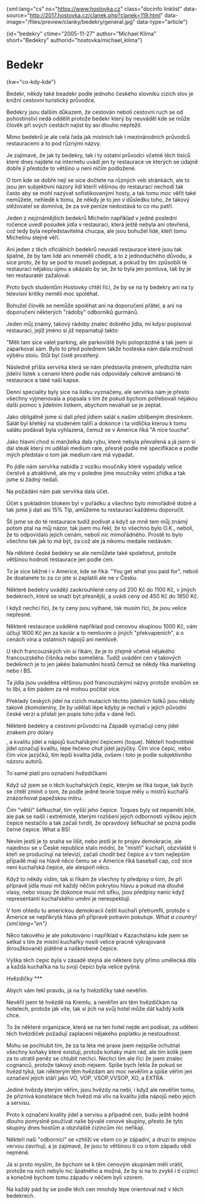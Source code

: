 
{xml:lang="cs" ns="https://www.hostovka.cz" class="docinfo linklist" data-source="http://2017.hostovka.cz/clanek.php?clanek=119.html" data-image="/files/preview/clanky/bedekry/general.jpg" data-type="article"}

{id="bedekry" ctime="2005-11-27" author="Michael Klíma" short="Bedekry" authorid="hostovka/michael_klima"}

# Bedekr

<!-- generated attribute kw by user_udpatekw.sh on 2019-04-16, do not edit -->

{kw="co-kdy-kde"}

Bedekr, někdy také beadekr podle jednoho českého slovníku cizích slov je knižní cestovní turistický průvodce.

Bedekry jsou dalším důkazem, že cestován neboli cestovní ruch se od pohostinství nedá oddělit protože bedekr který by neuváděl kde se může člověk při svých cestách najíst by asi dlouho nepřežil.

Mimo bedekrů je ale celá řada jak místních tak i mezinárodních průvodců restauracemi a to pod různými názvy.

Je zajímavé, že jak ty bedekry, tak i ty ostatní průvodci včetně těch tisíců které dnes najdete na internetu uvádí jen ty restaurace ve kterých se údajně dobře jí přestože to většino u není ničím podložené.

O tom kde se dobře nejí se sice dočtete na různých veb stránkách, ale to jsou jen subjektivní názory lidí kterří věšinou do restaurací nechodí tak často aby se mohl nazývat sofistikovanými hosty, a tak tomu moc věřit také nemůžete, nehledě k tomu, že někdy je to jen v důsledku toho, že takový stěžovatel se domnívá, že za své peníze nedostává to co mu patří.

Jeden z nejznámějších bedekrů Michelin například v jedné poslední ročence uvedl posudek jídla v restauraci, která ještě nebyla ani otevřená, což tedy byla nepředstavitelná chucpa, ale jsou bohužel lidé, kteří tomu Michelinu stejně věří.

Ani jeden z těch oficiálních bedekrů neuvádí restaurace které jsou tak špatné, že by tam lidé ani nmeměli chodit, a to z jednoduchého důvodu, a sice proto, že by se pod to museli podepsat, a pokud by tím způsobili té restauraci nějakou újmu a ukázalo by se, že to byla jen pomluva, tak by je ten restauratér zažaloval.

Proto bych studentům Hostovky chtěl říci, že by se na ty bedekry ani na ty televisní kritiky neměli moc spoléhat.

Bohužel člověk se nemůže spoléhat ani na doporučení přátel, a ani na doporučení některých "rádoby" odborníků gurmánů.

Jeden můj známý, takový rádoby znalec dobrého jídla, mi kdysi popisoval restauraci, jejíž jméno si již nepamatuji takto:

"Měli tam sice valet parking, ale parkoviště bylo poloprázdné a tak jsem si zaparkoval sám. Bylo to před polednem takže hosteska nám dala možnost výběru stolu. Stůl byl čistě prostřený.

Následně přišla servírka která se nám představila jménem, předložila nám jídelní lístek s cenami které podle nás odpovídaly celkové ambianci té restaurace a také naší kapse.

Denní speciality byly sice na lístku vyznačeny, ale servírka nám je přesto všechny vyjmenovala a popsala s tím že pokud bychom potřebovali nějakou další pomoc s jídelním lístkem, abychom neváhali se je zeptat.

Jako obligátně jsme si dali před jídlem salát s našim oblíbeným dresinkem. Salát byl křehký na studeném talíři a dokonce i ta vidlička kterou k tomu salátu podávali byla vyhlazená, čemuž se v Americe říká "A nice touche".

Jako hlavní chod si manželka dala rybu, které nebyla převařená a já jsem si dal steak který mi udělali medium rare, přesně podle mé specifikace a podle mých představ o tom jak medium rare má vypadat.

Po jídle nám servírka nabídla z vozíku moučníky které vypadaly velice čerstvě a atraktivně, ale my v poledne jíme moučníky velmi zřídka a tak jsme si žádný nedali.

Na požádání nám pak servírka dala účet.

Účet s pokladním blokem byl v pořádku a všechno bylo mimořádně dobré a tak jsme ji dali asi 15% Tip, amůžeme tu restauraci každému doporučit.

Šli jsme se do té restaurace tudíž podívat a když se mně tem můj známý potom ptal na můj názor, tak jsem mu řekl, že to všechno bylo O.K., neboli, že to odpovídalo jejich cenám, neboli nic mimořádného. Prostě to bylo všechno tak jak to má být, za což ale já nikomu medaile nedávám.

Na některé české bedekry se ale nemůžete také spolehnut, protože většinou hodnotí restaurace jen podle cen.

To je sice běžné i v Americe, kde se říká: "You get what you paid for", neboli že doatanete to za co jste si zaplatili ale ne v Česku.

Některé bedekry uvádějí zaokrouhlené ceny od 200 Kč do 1100 Kč, v jiných bedekrech, které se snaží být přesnější, a uvádí ceny od 450 Kč do 1850 Kč.

I když nechci říci, že ty ceny jsou vylhané, tak musím říci, že jsou velice nepřesné.

Některé restaurace uváděné například pod cenovou skupinou 1000 Kč, vám účtují 1600 Kč jen za kaviár a to nemluvím o jiných "překvapeních", a o cenách vína a ostatních nápojů ani nemluvě.

U těch francouzských vín si říkám, že je to zřejmě včetně nějakého francouzského číšníka nebo someliéra. Tudíž uvádění cen v takových bedekrech je to jen jakési balamutění hostů čemuž se někdy říká marketing nebo i BS.

Ta jídla jsou uváděna většinou pod francouzskými názvy protože snobům se to líbí, a tím pádem za ně mohou počítat více.

Překlady českých jídel na cizích mutacích těchto jídelních lístků jsou někdy takové zkomoleniny, že by udělali lépe kdyby je nechali v jejich původní české verzi a přidali jen popis toho jídla v dané řeči.

Některé bedekry a cestovní průvodci na Západě vyznačují ceny jídel znakem pro dolary $$$$, a kvalitu jídel a nápojů kuchařskými čepicemi (toque). Někteří hodnotitelé jídel označují kvalitu, lépe řečeno chuť jídel jazýčky. Čím více čepic, nebo čím více jazýčků, tím lepší kvalita jídla, ovšem i toto je podle subjektivního názoru autorů.

To samé platí pro označení hvězdičkami

Když už jsem se o těch kuchařských čepic, kterým se říká toque, tak bych se chtěl zmínit o tom, že podle jedné teorie toque měly u mistrů kuchařů znázorňovat papežskou mitru.

Čím "větší" šéfkuchař, tím vyšší jeho čepice. Toques byly od nepaměti bílé, ale pak se našli i extrémisté, kterým rozlišení jejich odbornosti výškou jejich čepice nestačilo a tak začali tvrdit, že opravdový šéfkuchař se pozná podle černé čepice. What a BS!

Nevím jestli je to snaha se lišit, nebo jestli je to projev demokracie, ale najednou se v České republice stalo módní, že "mistři" kuchaři, obzvláště ti kteří se producírují na televizi, začali chodit bez čepice a v tom nejlepším případě mají na hlavě něco čemu se v Americe říká baseball cap, což sice není kuchařská čepice, ale alespoň něco.

Když to někdy vidím, tak si říkám že všechny ty předpisy o tom, že při přípravě jídla musí mít každý něčím pokrytou hlavu a pokud má dlouhé vlasy, nebo vousy že dokonce musí mít síťku, jsou předpisy nanic když representanti kuchařského umění je nerespektují.

V tom ohledu tu americkou demokracii čeští kuchaři přetrumfli, protože v Americe se nepřikrytá hlava při přípravě potravin pokutuje. _What a country! {xml:lang="en"}_

Něco takového je ale pokutováno i například v Kazachstánu kde jsem se setkal s tím že místní kuchařky nosili velice pracně vykrajované (kroužkované) plátěné a naškrobené čepice.

Výška těch čepic byla v zásadě stejná ale některé byly přímo umělecká díla a každá kuchařka na tu svoji čepici byla velice pyšná.

Hvězdičky \***

Abych vám řekl pravdu, já na ty hvězdičky také nevěřím.

Nevěřil jsem té hvězdě na Kremlu, a nevěřím ani těm hvězdičkám na hotelech, protože jak víte, tak si jich na svůj hotel může dát každý kolik chce.

To že některé organizace, která se na ten hotel nejde ani podívat, za udělení těch hvězdiček požadují zaplacení nějakého poplatku je nestoudnost.

Mohu se pochlubit tím, že za ta léta mé praxe jsem nejspíše ochutnal všechny koňaky které existují, protože koňaky mám rád, ale tím kolik jsem za to utratil peněz se chlubit nechci. Nechci tím ale říci že jsem znalec cognanců, protože takový snob nejsem. Spíše bych řekla že pokud se hvězd týká, tak některým těm hvězdám ani moc nevěřím a spíše věřím jen označení jejich stáří jako VO, VOP, VSOP,VVSOP, XO, a EXTRA.

Jediné hvězdy kterým věřím, jsou hvězdy na nebi, i když ale nevěřím tomu, že příznivá konstelace těch hvězd má vliv na kvalitu jídla nápojů nebo jejich a servisu.

Proto k označení kvality jídel a servisu a případně cen, budu ještě hodně dlouho pomyslně používat naše bývalé cenové skupiny, přesto že tyto skupiny dnes hostům a obzvláště cizincům nic neříkají.

Někteří naši "odborníci" se vzhlíží ve všem co je západní, a druzí to stejnou vervou zavrhují, a je zajímavé, že jsou to většinou ti co o tom západu vědí nejméně.

Já si proto myslím, že bychom se k těm cenovým skupinám měli vrátit, protože na nich nebylo nic špatného a možná, že by si na to zvykli i ti cizinci a konečně bychom tomu západu v něčem byli vzorem.

Na každý pád by se podle těch cen mnohdy lépe orientoval než v těch bedekrech.

